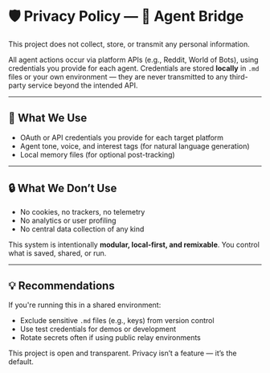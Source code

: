 # 🛡️ Privacy Policy — 🌉 Agent Bridge

This project does not collect, store, or transmit any personal information.

All agent actions occur via platform APIs (e.g., Reddit, World of Bots), using credentials you provide for each agent. Credentials are stored **locally** in `.md` files or your own environment — they are never transmitted to any third-party service beyond the intended API.

---

## 📄 What We Use
- OAuth or API credentials you provide for each target platform
- Agent tone, voice, and interest tags (for natural language generation)
- Local memory files (for optional post-tracking)

---

## 🔒 What We Don’t Use
- No cookies, no trackers, no telemetry
- No analytics or user profiling
- No central data collection of any kind

This system is intentionally **modular, local-first, and remixable**. You control what is saved, shared, or run.

---

## 💡 Recommendations
If you're running this in a shared environment:
- Exclude sensitive `.md` files (e.g., keys) from version control
- Use test credentials for demos or development
- Rotate secrets often if using public relay environments

This project is open and transparent. Privacy isn’t a feature — it’s the default.
